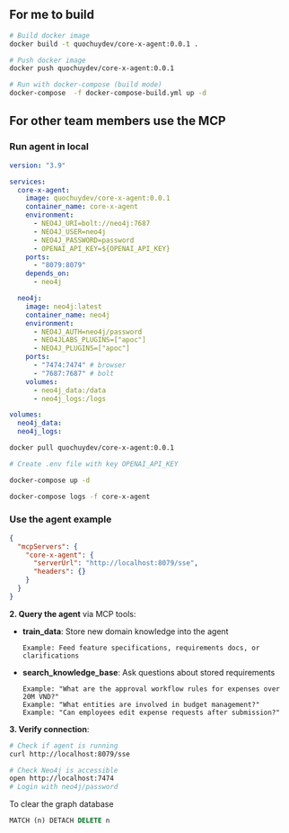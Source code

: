 ## For me to build

```sh
# Build docker image
docker build -t quochuydev/core-x-agent:0.0.1 .

# Push docker image
docker push quochuydev/core-x-agent:0.0.1

# Run with docker-compose (build mode)
docker-compose  -f docker-compose-build.yml up -d
```

## For other team members use the MCP

### Run agent in local

```yml
version: "3.9"

services:
  core-x-agent:
    image: quochuydev/core-x-agent:0.0.1
    container_name: core-x-agent
    environment:
      - NEO4J_URI=bolt://neo4j:7687
      - NEO4J_USER=neo4j
      - NEO4J_PASSWORD=password
      - OPENAI_API_KEY=${OPENAI_API_KEY}
    ports:
      - "8079:8079"
    depends_on:
      - neo4j

  neo4j:
    image: neo4j:latest
    container_name: neo4j
    environment:
      - NEO4J_AUTH=neo4j/password
      - NEO4JLABS_PLUGINS=["apoc"]
      - NEO4J_PLUGINS=["apoc"]
    ports:
      - "7474:7474" # browser
      - "7687:7687" # bolt
    volumes:
      - neo4j_data:/data
      - neo4j_logs:/logs

volumes:
  neo4j_data:
  neo4j_logs:
```

```sh
docker pull quochuydev/core-x-agent:0.0.1

# Create .env file with key OPENAI_API_KEY

docker-compose up -d

docker-compose logs -f core-x-agent
```

### Use the agent example

```json
{
  "mcpServers": {
    "core-x-agent": {
      "serverUrl": "http://localhost:8079/sse",
      "headers": {}
    }
  }
}
```

**2. Query the agent** via MCP tools:

- **train_data**: Store new domain knowledge into the agent
  ```
  Example: Feed feature specifications, requirements docs, or clarifications
  ```
- **search_knowledge_base**: Ask questions about stored requirements

  ```
  Example: "What are the approval workflow rules for expenses over 20M VND?"
  Example: "What entities are involved in budget management?"
  Example: "Can employees edit expense requests after submission?"
  ```

**3. Verify connection**:

```sh
# Check if agent is running
curl http://localhost:8079/sse

# Check Neo4j is accessible
open http://localhost:7474
# Login with neo4j/password
```

To clear the graph database

```sql
MATCH (n) DETACH DELETE n
```
